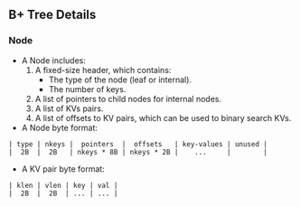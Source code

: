 ## B+ Tree Details
### Node
* A Node includes:
    1. A fixed-size header, which contains:
        * The type of the node (leaf or internal).
        * The number of keys.
    2. A list of pointers to child nodes for internal nodes.
    1. A list of KVs pairs.
    1. A list of offsets to KV pairs, which can be used to binary search KVs.
* A Node byte format:
```
| type | nkeys |  pointers  |  offsets   | key-values | unused |
|  2B  |  2B   | nkeys * 8B | nkeys * 2B |    ...     |        |
```
* A KV pair byte format:
```
| klen | vlen | key | val |
|  2B  |  2B  | ... | ... |
```

